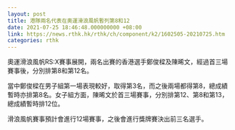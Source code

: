 ```yaml
---
layout: post
title: 港隊兩名代表在奧運滑浪風帆暫列第8和12
date: 2021-07-25 18:46:48.000000000 +08:00
link: https://news.rthk.hk/rthk/ch/component/k2/1602505-20210725.htm
categories: rthk
---
```


奧運滑浪風帆RS:X賽事展開，兩名出賽的香港選手鄭俊樑及陳晞文，經過首三場賽事後，分別排第8和第12名。

當中鄭俊樑在男子組第一場表現較好，取得第3名，而之後兩場都得第8，總成績暫時亦排第8名。女子組方面，陳晞文於首三場賽事，分別排第12、第8和第13，總成績暫時排12位。

滑浪風帆賽事預計會進行12場賽事，之後會進行獎牌賽決出前三名選手。
